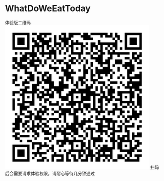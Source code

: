# WhatDoWeEatToday
体验版二维码
![avatar](https://github.com/birdaaron/WhatDoWeEatToday/blob/master/rmImage/tdCode.jpg)
扫码后会需要请求体验权限，请耐心等待几分钟通过
